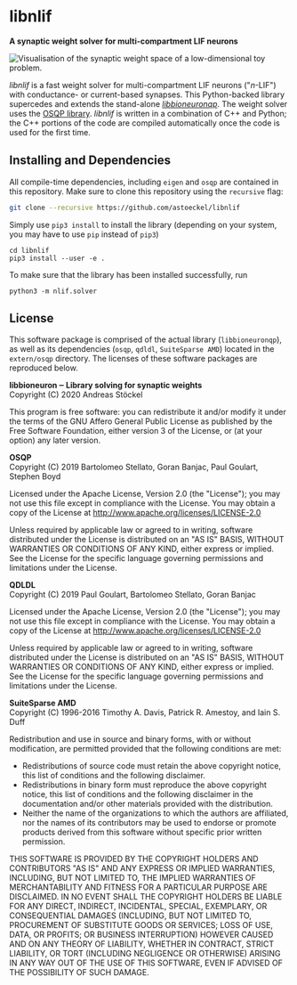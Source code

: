 # libnlif
**A synaptic weight solver for multi-compartment LIF neurons**

![Visualisation of the synaptic weight space of a low-dimensional toy problem.](doc/weight_space.png)

*libnlif* is a fast weight solver for multi-compartment LIF neurons ("*n*-LIF") with conductance- or current-based synapses.
This Python-backed library supercedes and extends the stand-alone *[libbioneuronqp](https://github.com/astoeckel/libbioneuronqp)*.
The weight solver uses the [OSQP library](https://www.osqp.org/).
*libnlif* is written in a combination of C++ and Python; the C++ portions of the code are compiled automatically once the code is used for the first time.

## Installing and Dependencies

All compile-time dependencies, including `eigen` and `osqp` are contained in this repository.
Make sure to clone this repository using the `recursive` flag:
```sh
git clone --recursive https://github.com/astoeckel/libnlif
```

Simply use `pip3 install` to install the library (depending on your system, you may have to use `pip` instead of `pip3`)
```
cd libnlif
pip3 install --user -e .
```

To make sure that the library has been installed successfully, run
```
python3 -m nlif.solver
```

## License

This software package is comprised of the actual library (`libbioneuronqp`), as well as its dependencies (`osqp`, `qdldl`, `SuiteSparse AMD`) located in the `extern/osqp` directory. The licenses of these software packages are reproduced below.

**libbioneuron ‒ Library solving for synaptic weights**  
Copyright (C) 2020  Andreas Stöckel

This program is free software: you can redistribute it and/or modify
it under the terms of the GNU Affero General Public License as
published by the Free Software Foundation, either version 3 of the
License, or (at your option) any later version.

**OSQP**  
Copyright (C) 2019 Bartolomeo Stellato, Goran Banjac, Paul Goulart, Stephen Boyd

Licensed under the Apache License, Version 2.0 (the "License");
you may not use this file except in compliance with the License.
You may obtain a copy of the License at http://www.apache.org/licenses/LICENSE-2.0

Unless required by applicable law or agreed to in writing, software
distributed under the License is distributed on an "AS IS" BASIS,
WITHOUT WARRANTIES OR CONDITIONS OF ANY KIND, either express or implied.
See the License for the specific language governing permissions and
limitations under the License.

**QDLDL**  
Copyright (C) 2019 Paul Goulart, Bartolomeo Stellato, Goran Banjac

Licensed under the Apache License, Version 2.0 (the "License");
you may not use this file except in compliance with the License.
You may obtain a copy of the License at http://www.apache.org/licenses/LICENSE-2.0

Unless required by applicable law or agreed to in writing, software
distributed under the License is distributed on an "AS IS" BASIS,
WITHOUT WARRANTIES OR CONDITIONS OF ANY KIND, either express or implied.
See the License for the specific language governing permissions and
limitations under the License.

**SuiteSparse AMD**  
Copyright (C) 1996-2016 Timothy A. Davis, Patrick R. Amestoy, and Iain S. Duff

Redistribution and use in source and binary forms, with or without
modification, are permitted provided that the following conditions are met:

* Redistributions of source code must retain the above copyright
 notice, this list of conditions and the following disclaimer.
* Redistributions in binary form must reproduce the above copyright
  notice, this list of conditions and the following disclaimer in the
  documentation and/or other materials provided with the distribution.
* Neither the name of the organizations to which the authors are
  affiliated, nor the names of its contributors may be used to endorse
  or promote products derived from this software without specific prior
  written permission.

THIS SOFTWARE IS PROVIDED BY THE COPYRIGHT HOLDERS AND CONTRIBUTORS "AS IS"
AND ANY EXPRESS OR IMPLIED WARRANTIES, INCLUDING, BUT NOT LIMITED TO, THE
IMPLIED WARRANTIES OF MERCHANTABILITY AND FITNESS FOR A PARTICULAR PURPOSE
ARE DISCLAIMED. IN NO EVENT SHALL THE COPYRIGHT HOLDERS BE LIABLE FOR ANY
DIRECT, INDIRECT, INCIDENTAL, SPECIAL, EXEMPLARY, OR CONSEQUENTIAL DAMAGES
(INCLUDING, BUT NOT LIMITED TO, PROCUREMENT OF SUBSTITUTE GOODS OR
SERVICES; LOSS OF USE, DATA, OR PROFITS; OR BUSINESS INTERRUPTION) HOWEVER
CAUSED AND ON ANY THEORY OF LIABILITY, WHETHER IN CONTRACT, STRICT
LIABILITY, OR TORT (INCLUDING NEGLIGENCE OR OTHERWISE) ARISING IN ANY WAY
OUT OF THE USE OF THIS SOFTWARE, EVEN IF ADVISED OF THE POSSIBILITY OF SUCH
DAMAGE.
